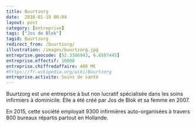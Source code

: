 ```yaml
---
title: Buurtzorg
date:  2016-01-19 00:04
layout: post
category: [entreprise]
tags: ["Jos de Blok"]
tagid: Buurtzorg
redirect_from: /buurtzorg/
illustration: /images/buurtzorg.jpg
entreprise.geocode: [52.3306943, 6.6507445]
entreprise.effectif: 10000
entreprise.chiffredaffaire: 400 M€
#https://fr.wikipedia.org/wiki/Buurtzorg
entreprise.activite: Soins de santé
---
```


Buurtzorg est une entreprise à but non lucratif spécialisée dans les soins infirmiers à dominicile. Elle a été créé par Jos de Blok et sa femme en 2007.

En 2015, cette société employait 9300 infirmières auto-organisées à travers 800 bureaux répartis partout en Hollande.

